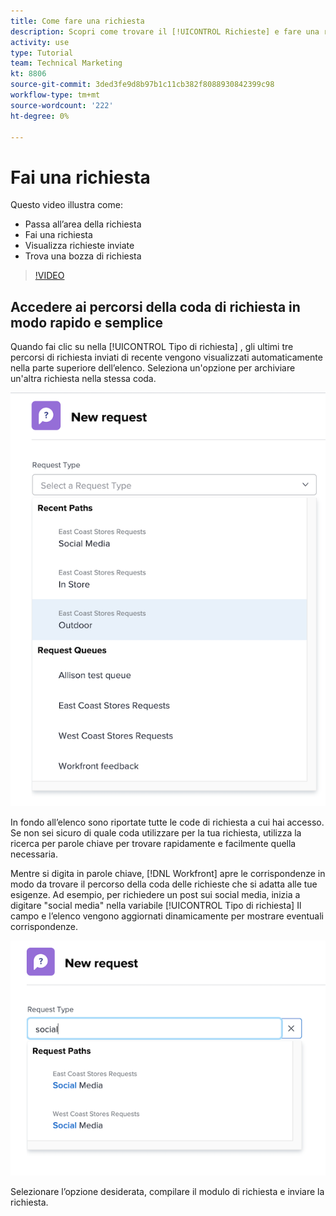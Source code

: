 ```yaml
---
title: Come fare una richiesta
description: Scopri come trovare il [!UICONTROL Richieste] e fare una richiesta. Quindi scopri come visualizzare le richieste inviate e le bozze.
activity: use
type: Tutorial
team: Technical Marketing
kt: 8806
source-git-commit: 3ded3fe9d8b97b1c11cb382f8088930842399c98
workflow-type: tm+mt
source-wordcount: '222'
ht-degree: 0%

---
```


# Fai una richiesta

Questo video illustra come:

* Passa all’area della richiesta
* Fai una richiesta
* Visualizza richieste inviate
* Trova una bozza di richiesta

>[!VIDEO](https://video.tv.adobe.com/v/336092/?quality=12)

## Accedere ai percorsi della coda di richiesta in modo rapido e semplice

Quando fai clic su nella [!UICONTROL Tipo di richiesta] , gli ultimi tre percorsi di richiesta inviati di recente vengono visualizzati automaticamente nella parte superiore dell’elenco. Seleziona un&#39;opzione per archiviare un&#39;altra richiesta nella stessa coda.

![Menu Tipo di richiesta che mostra l&#39;elenco dei percorsi di richiesta recenti](assets/collaborator-fundamentals-1.png)

In fondo all’elenco sono riportate tutte le code di richiesta a cui hai accesso. Se non sei sicuro di quale coda utilizzare per la tua richiesta, utilizza la ricerca per parole chiave per trovare rapidamente e facilmente quella necessaria.

Mentre si digita in parole chiave, [!DNL Workfront] apre le corrispondenze in modo da trovare il percorso della coda delle richieste che si adatta alle tue esigenze. Ad esempio, per richiedere un post sui social media, inizia a digitare &quot;social media&quot; nella variabile [!UICONTROL Tipo di richiesta] Il campo e l’elenco vengono aggiornati dinamicamente per mostrare eventuali corrispondenze.

![Menu Tipo richiesta con una parola digitata nel campo per mostrare i percorsi di richiesta recenti](assets/collaborator-fundamentals-2.png)

Selezionare l’opzione desiderata, compilare il modulo di richiesta e inviare la richiesta.

<!---
Learn more
Requests area overview
Create and submit Workfront requests
Guides
Make a work request
--->
